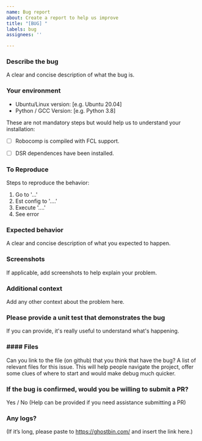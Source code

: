 ```yaml
---
name: Bug report
about: Create a report to help us improve
title: "[BUG] "
labels: bug
assignees: ''

---
```


### Describe the bug
A clear and concise description of what the bug is.

### Your environment
 - Ubuntu/Linux version: [e.g. Ubuntu 20.04]
 - Python / GCC Version: [e.g. Python 3.8]
   
These are not mandatory steps but would help us to understand your installation: 
<!-- Remove this hint: these checkboxes can be checked like this: [x]. -->
 
 - [ ] Robocomp is compiled with FCL support.
 - [ ] DSR dependences have been installed.  


### To Reproduce
Steps to reproduce the behavior:
1. Go to '...'
2. Est config to '....'
3. Execute '....'
4. See error

### Expected behavior
A clear and concise description of what you expected to happen.

### Screenshots
If applicable, add screenshots to help explain your problem.

### Additional context
Add any other context about the problem here.

### Please provide a unit test that demonstrates the bug
If you can provide, it's really useful to understand what's happening.

### #### Files
Can you link to the file (on github) that you think that have the bug?
A list of relevant files for this issue. This will help people navigate the project, offer some clues of where to start and would make debug much quicker.

### If the bug is confirmed, would you be willing to submit a PR?
Yes / No (Help can be provided if you need assistance submitting a PR)

### Any logs?
(If it’s long, please paste to https://ghostbin.com/ and insert the link here.)

